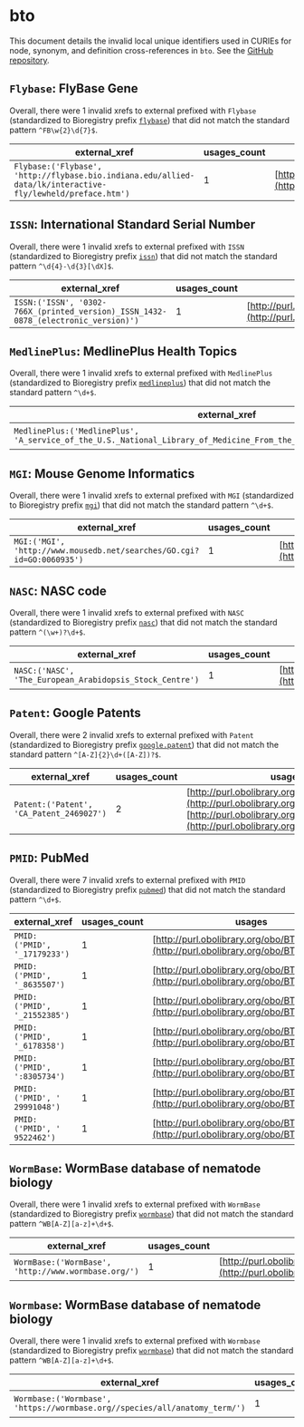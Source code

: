 # bto

This document details the invalid local unique identifiers used in CURIEs
for node, synonym, and definition cross-references in `bto`. See the [GitHub repository](https://github.com/BRENDA-Enzymes/BTO).


## `Flybase`: FlyBase Gene

Overall, there were 1 invalid
xrefs to external prefixed with `Flybase` (standardized to Bioregistry
prefix [`flybase`](https://bioregistry.io/flybase)) that
did not match the standard pattern `^FB\w{2}\d{7}$`.

| external_xref                                                                                              |   usages_count | usages                                                                                   |
|------------------------------------------------------------------------------------------------------------|----------------|------------------------------------------------------------------------------------------|
| `Flybase:('Flybase', 'http://flybase.bio.indiana.edu/allied-data/lk/interactive-fly/lewheld/preface.htm')` |              1 | [http://purl.obolibrary.org/obo/BTO_0001464](http://purl.obolibrary.org/obo/BTO_0001464) |

## `ISSN`: International Standard Serial Number

Overall, there were 1 invalid
xrefs to external prefixed with `ISSN` (standardized to Bioregistry
prefix [`issn`](https://bioregistry.io/issn)) that
did not match the standard pattern `^\d{4}-\d{3}[\dX]$`.

| external_xref                                                                      |   usages_count | usages                                                                                   |
|------------------------------------------------------------------------------------|----------------|------------------------------------------------------------------------------------------|
| `ISSN:('ISSN', '0302-766X_(printed_version)_ISSN_1432-0878_(electronic_version)')` |              1 | [http://purl.obolibrary.org/obo/BTO_0001198](http://purl.obolibrary.org/obo/BTO_0001198) |

## `MedlinePlus`: MedlinePlus Health Topics

Overall, there were 1 invalid
xrefs to external prefixed with `MedlinePlus` (standardized to Bioregistry
prefix [`medlineplus`](https://bioregistry.io/medlineplus)) that
did not match the standard pattern `^\d+$`.

| external_xref                                                                                                              |   usages_count | usages                                                                                   |
|----------------------------------------------------------------------------------------------------------------------------|----------------|------------------------------------------------------------------------------------------|
| `MedlinePlus:('MedlinePlus', 'A_service_of_the_U.S._National_Library_of_Medicine_From_the_National_Institutes_of_Health')` |              1 | [http://purl.obolibrary.org/obo/BTO_0005035](http://purl.obolibrary.org/obo/BTO_0005035) |

## `MGI`: Mouse Genome Informatics

Overall, there were 1 invalid
xrefs to external prefixed with `MGI` (standardized to Bioregistry
prefix [`mgi`](https://bioregistry.io/mgi)) that
did not match the standard pattern `^\d+$`.

| external_xref                                                         |   usages_count | usages                                                                                   |
|-----------------------------------------------------------------------|----------------|------------------------------------------------------------------------------------------|
| `MGI:('MGI', 'http://www.mousedb.net/searches/GO.cgi?id=GO:0060935')` |              1 | [http://purl.obolibrary.org/obo/BTO_0003093](http://purl.obolibrary.org/obo/BTO_0003093) |

## `NASC`: NASC code

Overall, there were 1 invalid
xrefs to external prefixed with `NASC` (standardized to Bioregistry
prefix [`nasc`](https://bioregistry.io/nasc)) that
did not match the standard pattern `^(\w+)?\d+$`.

| external_xref                                            |   usages_count | usages                                                                                   |
|----------------------------------------------------------|----------------|------------------------------------------------------------------------------------------|
| `NASC:('NASC', 'The_European_Arabidopsis_Stock_Centre')` |              1 | [http://purl.obolibrary.org/obo/BTO_0003086](http://purl.obolibrary.org/obo/BTO_0003086) |

## `Patent`: Google Patents

Overall, there were 2 invalid
xrefs to external prefixed with `Patent` (standardized to Bioregistry
prefix [`google.patent`](https://bioregistry.io/google.patent)) that
did not match the standard pattern `^[A-Z]{2}\d+([A-Z])?$`.

| external_xref                            |   usages_count | usages                                                                                                                                                                             |
|------------------------------------------|----------------|------------------------------------------------------------------------------------------------------------------------------------------------------------------------------------|
| `Patent:('Patent', 'CA_Patent_2469027')` |              2 | [http://purl.obolibrary.org/obo/BTO_0004841](http://purl.obolibrary.org/obo/BTO_0004841), [http://purl.obolibrary.org/obo/BTO_0004952](http://purl.obolibrary.org/obo/BTO_0004952) |

## `PMID`: PubMed

Overall, there were 7 invalid
xrefs to external prefixed with `PMID` (standardized to Bioregistry
prefix [`pubmed`](https://bioregistry.io/pubmed)) that
did not match the standard pattern `^\d+$`.

| external_xref                 |   usages_count | usages                                                                                   |
|-------------------------------|----------------|------------------------------------------------------------------------------------------|
| `PMID:('PMID', '_17179233')`  |              1 | [http://purl.obolibrary.org/obo/BTO_0004783](http://purl.obolibrary.org/obo/BTO_0004783) |
| `PMID:('PMID', '_8635507')`   |              1 | [http://purl.obolibrary.org/obo/BTO_0005332](http://purl.obolibrary.org/obo/BTO_0005332) |
| `PMID:('PMID', '_21552385')`  |              1 | [http://purl.obolibrary.org/obo/BTO_0005353](http://purl.obolibrary.org/obo/BTO_0005353) |
| `PMID:('PMID', '_6178358')`   |              1 | [http://purl.obolibrary.org/obo/BTO_0005386](http://purl.obolibrary.org/obo/BTO_0005386) |
| `PMID:('PMID', ':8305734')`   |              1 | [http://purl.obolibrary.org/obo/BTO_0005634](http://purl.obolibrary.org/obo/BTO_0005634) |
| `PMID:('PMID', '  29991048')` |              1 | [http://purl.obolibrary.org/obo/BTO_0006394](http://purl.obolibrary.org/obo/BTO_0006394) |
| `PMID:('PMID', ' 9522462')`   |              1 | [http://purl.obolibrary.org/obo/BTO_0006473](http://purl.obolibrary.org/obo/BTO_0006473) |

## `WormBase`: WormBase database of nematode biology

Overall, there were 1 invalid
xrefs to external prefixed with `WormBase` (standardized to Bioregistry
prefix [`wormbase`](https://bioregistry.io/wormbase)) that
did not match the standard pattern `^WB[A-Z][a-z]+\d+$`.

| external_xref                                       |   usages_count | usages                                                                                   |
|-----------------------------------------------------|----------------|------------------------------------------------------------------------------------------|
| `WormBase:('WormBase', 'http://www.wormbase.org/')` |              1 | [http://purl.obolibrary.org/obo/BTO_0003039](http://purl.obolibrary.org/obo/BTO_0003039) |

## `Wormbase`: WormBase database of nematode biology

Overall, there were 1 invalid
xrefs to external prefixed with `Wormbase` (standardized to Bioregistry
prefix [`wormbase`](https://bioregistry.io/wormbase)) that
did not match the standard pattern `^WB[A-Z][a-z]+\d+$`.

| external_xref                                                              |   usages_count | usages                                                                                   |
|----------------------------------------------------------------------------|----------------|------------------------------------------------------------------------------------------|
| `Wormbase:('Wormbase', 'https://wormbase.org//species/all/anatomy_term/')` |              1 | [http://purl.obolibrary.org/obo/BTO_0006342](http://purl.obolibrary.org/obo/BTO_0006342) |


